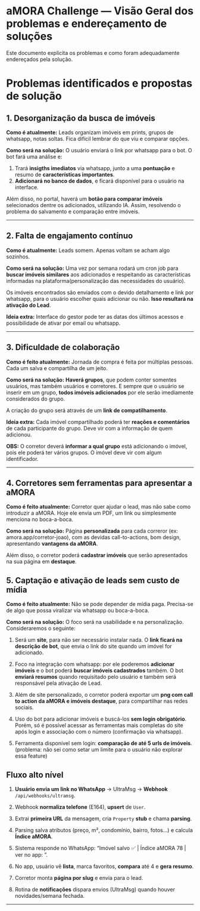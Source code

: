 # aMORA Challenge — Visão Geral dos problemas e endereçamento de soluções

Este documento explicita os problemas e como foram adequadamente endereçados pela solução.

# Problemas identificados e propostas de solução

## 1. Desorganização da busca de imóveis

**Como é atualmente:** Leads organizam imóveis em prints, grupos de whatsapp, notas soltas. Fica difícil lembrar do que viu e comparar opções. 

**Como será na solução:** O usuário enviará o link por whatsapp para o bot. O bot fará uma análise e:

1. Trará **insigths imediatos** via whatsapp, junto a uma **pontuação** e resumo de **características importantes**.
2. **Adicionará no banco de dados**, e ficará disponível para o usuário na interface. 

Além disso, no portal, haverá um **botão para comparar imóveis** selecionados dentre os adicionados, utilizando IA. Assim, resolvendo o problema do salvamento e comparação entre imóveis. 

---

## 2. Falta de engajamento contínuo 

**Como é atualmente:** Leads somem. Apenas voltam se acham algo sozinhos. 

**Como será na solução:** Uma vez por semana rodará um cron job para **buscar imóveis similares** aos adicionados e respeitando as características informadas na plataforma(personalização das necessidades do usuário). 

Os imóveis encontrados são enviados com o devido detalhamento e link por whatsapp, para o usuário escolher quais adicionar ou não. **Isso resultará na ativação do Lead**. 

**Ideia extra:** Interface do gestor pode ter as datas dos últimos acessos e possibilidade de ativar por email ou whatsapp. 

---

## 3. Dificuldade de colaboração

**Como é feito atualmente:** Jornada de compra é feita por múltiplas pessoas. Cada um salva e compartilha de um jeito. 

**Como será na solução:** **Haverá grupos**, que podem conter somentes usuários, mas também usuários e corretores. E sempre que o usuário se inserir em um grupo, **todos imóveis adicionados** por ele serão imediamente considerados do grupo. 

A criação do grupo será através de um **link de compatilhamento**. 

**Ideia extra:** Cada imóvel compartilhado poderá ter **reações e comentários** de cada participante do grupo. Deve vir com a informação de quem adicionou. 

**OBS:** O corretor deverá **informar a qual grupo** está adicionando o imóvel, pois ele poderá ter vários grupos. O imóvel deve vir com algum identificador. 

---

## 4. Corretores sem ferramentas para apresentar a aMORA

**Como é feito atualmente:** Corretor quer ajudar o lead, mas não sabe como introduzir a aMORA. Hoje ele envia um PDF, um link ou simplesmente menciona no boca-a-boca.

**Como será na solução:** Página **personalizada** para cada correror (ex: amora.app/corretor-joao), com as devidas call-to-actions, bom design, apresentando **vantagens da aMORA**. 

Além disso, o corretor poderá **cadastrar imóveis** que serão apresentados na sua página em **destaque**. 


## 5. Captação e ativação de leads sem custo de mídia

**Como é feito atualmente:** Não se pode depender de mídia paga. Precisa-se de algo que possa viralizar via whatsapp ou boca-a-boca.


**Como será na solução:** O foco será na usabilidade e na personalização. Consideraremos o seguinte:

1. Será um **site**, para não ser necessário instalar nada. O **link ficará na descrição de bot**, que envia o link do site quando um imóvel for adicionado. 

2. Foco na integração com whatsapp: por ele poderemos **adicionar imóveis** e o bot poderá **buscar imóveis cadastrados** também. O bot **enviará resumos** quando requisitado pelo usuário e também será responsável pela ativação de Lead. 

3. Além de site personalizado, o corretor poderá exportar um **png com call to action da aMORA e imóveis destaque**, para compartilhar nas redes sociais. 

4. Uso do bot para adicionar imóveis e buscá-los **sem login obrigatório**. Porém, só é possível acessar as ferramentas mais completas do site após login e associação com o número (confirmação via whatsapp). 

5. Ferramenta disponível sem login: **comparação de até 5 urls de imóveis**. (problema: não sei como setar um limite para o usuário não explorar essa feature)




## Fluxo alto nível

1. **Usuário envia um link no WhatsApp** → UltraMsg → **Webhook** `/api/webhooks/ultramsg`.

2. Webhook **normaliza telefone** (E164), **upsert** de `User`.

3. Extrai **primeira URL** da mensagem, cria `Property` **stub** e chama **parsing**.

4. Parsing salva atributos (preço, m², condomínio, bairro, fotos…) e calcula **Índice aMORA**.

5. Sistema responde no WhatsApp: “Imóvel salvo ✅ | Índice aMORA 78 | ver no app: <link>”.

6. No app, usuário vê **lista**, marca favoritos, **compara** até 4 e **gera resumo**.

7. Corretor monta **página por slug** e envia para o lead.

8. Rotina de **notificações** dispara envios (UltraMsg) quando houver novidades/semana fechada.

---


